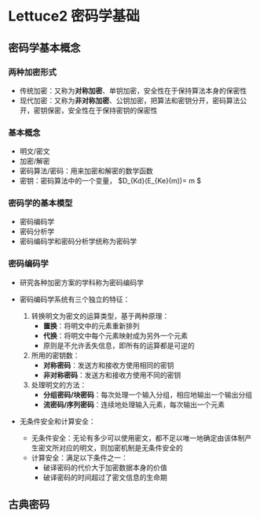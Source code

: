 # Lettuce2 密码学基础



## 密码学基本概念

### 两种加密形式

-   传统加密：又称为**对称加密**、单钥加密，安全性在于保持算法本身的保密性  
-   现代加密：又称为**非对称加密**、公钥加密，把算法和密钥分开，密码算法公开，密钥保密，安全性在于保持密钥的保密性  

### 基本概念

-   明文/密文
-   加密/解密
-   密码算法/密码：用来加密和解密的数学函数  
-   密钥：密码算法中的一个变量， $D_{Kd}(E_{Ke}(m))= m  $

### 密码学的基本模型

-   密码编码学
-   密码分析学
-   密码编码学和密码分析学统称为密码学  

### 密码编码学

-   研究各种加密方案的学科称为密码编码学  
-   密码编码学系统有三个独立的特征：
    1.   转换明文为密文的运算类型，基于两种原理：
         -   **置换**：将明文中的元素重新排列  
         -   **代换**：将明文中每个元素映射成为另外一个元素  
         -   原则是不允许丢失信息，即所有的运算都是可逆的  
    2.   所用的密钥数：
         -   **对称密码**：发送方和接收方使用相同的密钥
         -   **非对称密码**：发送方和接收方使用不同的密钥
    3.   处理明文的方法：
         -   **分组密码/块密码**：每次处理一个输入分组，相应地输出一个输出分组
         -   **流密码/序列密码**：连续地处理输入元素，每次输出一个元素

-   无条件安全和计算安全：
    -   无条件安全：无论有多少可以使用密文，都不足以唯一地确定由该体制产生密文所对应的明文，则加密机制是无条件安全的  
    -   计算安全：满足以下条件之一：
        -   破译密码的代价大于加密数据本身的价值  
        -   破译密码的时间超过了密文信息的生命期  

## 古典密码





































